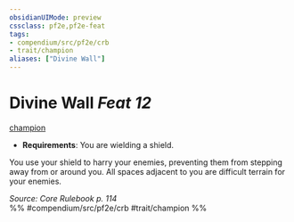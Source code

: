 ```yaml
---
obsidianUIMode: preview
cssclass: pf2e,pf2e-feat
tags:
- compendium/src/pf2e/crb
- trait/champion
aliases: ["Divine Wall"]
---
```

# Divine Wall  *Feat 12*  
[champion](../../Rules/traits/champion.md)  

- **Requirements**: You are wielding a shield.

You use your shield to harry your enemies, preventing them from stepping away from or around you. All spaces adjacent to you are difficult terrain for your enemies.

*Source: Core Rulebook p. 114*  
%% #compendium/src/pf2e/crb #trait/champion %%